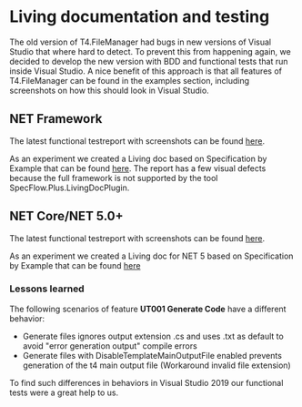 # Living documentation and testing

The old version of T4.FileManager had bugs in new versions of Visual Studio that where hard to detect. To prevent this from happening again, we decided to develop the new version with BDD and functional tests that run inside Visual Studio. A nice benefit of this approach is that all features of T4.FileManager can be found in the examples section, including screenshots on how this should look in Visual Studio. 

## NET Framework

The latest functional testreport with screenshots can be found [here](../T4FileManagerVisualStudio.html). 

As an experiment we created a Living doc based on Specification by Example that can be found [here](../T4.FileManager.AcceptanceCriteria.dll.html). The report has a few visual defects because the full framework is not supported by the tool SpecFlow.Plus.LivingDocPlugin.

## NET Core/NET 5.0+

The latest functional testreport with screenshots can be found [here](../T4FileManagerVisualStudioNETCore.html). 

As an experiment we created a Living doc for NET 5 based on Specification by Example that can be found [here](../T4.FileManager.NetCore.AcceptanceCriteria.dll.html)

### Lessons learned 

The following scenarios of feature **UT001 Generate Code** have a different behavior:

- Generate files ignores output extension .cs and uses .txt as default to avoid "error generation output" compile errors
- Generate files with DisableTemplateMainOutputFile enabled prevents generation of the t4 main output file (Workaround invalid file extension)

To find such differences in behaviors in Visual Studio 2019 our functional tests were a great help to us.



